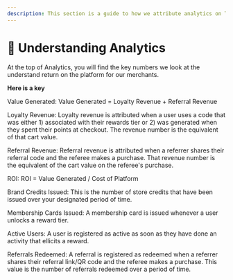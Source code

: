 ```yaml
---
description: This section is a guide to how we attribute analytics on Toki.
---
```


# 🤩 Understanding Analytics

At the top of Analytics, you will find the key numbers we look at the understand return on the platform for our merchants.

**Here is a key**

Value Generated: Value Generated = Loyalty Revenue + Referral Revenue

Loyalty Revenue: Loyalty revenue is attributed when a user uses a code that was either 1) associated with their rewards tier or 2) was generated when they spent their points at checkout. The revenue number is the equivalent of that cart value.

Referral Revenue: Referral revenue is attributed when a referrer shares their referral code and the referee makes a purchase. That revenue number is the equivalent of the cart value on the referee's purchase.

ROI: ROI = Value Generated / Cost of Platform

Brand Credits Issued: This is the number of store credits that have been issued over your designated period of time.

Membership Cards Issued: A membership card is issued whenever a user unlocks a reward tier.

Active Users: A user is registered as active as soon as they have done an activity that ellicits a reward.

Referrals Redeemed: A referral is registered as redeemed when a referrer shares their referral link/QR code and the referee makes a purchase. This value is the number of referrals redeemed over a period of time.

